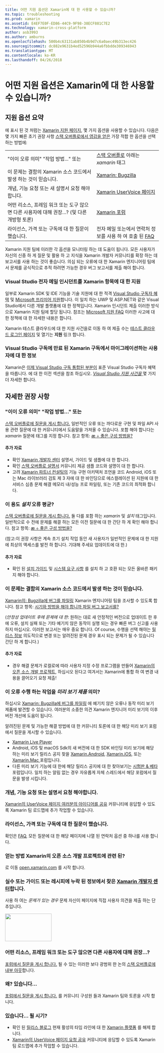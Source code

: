 ```yaml
---
title: 어떤 지원 옵션은 Xamarin에 대 한 사용할 수 있습니까?
ms.topic: troubleshooting
ms.prod: xamarin
ms.assetid: E4EF7E0F-ED86-44C9-9F98-38ECF881C7E2
ms.technology: xamarin-cross-platform
author: asb3993
ms.author: amburns
ms.openlocfilehash: 500b4c63131ab850b4b9d7c6a0aec49b313ec426
ms.sourcegitcommit: dc882e9631b4ed52596b944a6fbbdde309346943
ms.translationtype: MT
ms.contentlocale: ko-KR
ms.lasthandoff: 04/26/2018
---
```

# <a name="what-support-options-are-available-for-xamarin"></a>어떤 지원 옵션은 Xamarin에 대 한 사용할 수 있습니까?

## <a name="summary-of-support-options"></a>지원 옵션 요약

에 표시 된 것 처럼는 [Xamarin 지원 페이지](https://www.xamarin.com/support), 몇 가지 옵션을 사용할 수 있습니다.  다음은 몇 가지 빠른 초기 권장 사항 [스택 오버플로에서 영감을 얻은](http://stackoverflow.com/help/product-support) 가장 적합 한 옵션을 선택 하는 방법에:

|   |   |
|---|---|
|"이이 오류 의미" "작업 방법..." 또는|[스택 오버플로](http://stackoverflow.com/questions/ask?tags=xamarin) 아래는 *xamarin* 태그|
|이 문제는 결함의 Xamarin 소스 코드에서 발생 하는 것이 믿습니다.|[Xamarin: Bugzilla](https://bugzilla.xamarin.com/page.cgi?id=bug-writing.html)|
|개념, 기능 요청 또는 새 설명서 요청 해야합니다.|[Xamarin UserVoice 페이지](https://xamarin.uservoice.com)|
|어떤 리소스, 프레임 워크 또는 도구 않으면 다른 사용자에 대해 권장...? (및 다른 개방형 토론)|[Xamarin 포럼](https://forums.xamarin.com)|
|라이선스, 가격 또는 구독에 대 한 질문이 했습니다.|전자 메일 또는에서 연락처 정보를 사용 하 여 호출 된 [FAQ](https://www.xamarin.com/faq)|

Xamarin 지원 팀에 이러한 각 옵션을 모니터링 하는 데 도움이 됩니다.  모든 사용자가 자신의 신중 하 게 질문 및 활용 하 고 지식을 Xamarin 개발자 커뮤니티를 확장 하는 데 보고서를 사용 하는 것이 좋습니다.  의심 되는 오류에 대 한 Xamarin 엔지니어링 팀에서 문제를 공식적으로 추적 하려면 가능한 경우 버그 보고서를 제출 해야 합니다.

<a name="Visual_Studio_email_support_incidents_for_Xamarin_topics"/>

### <a name="visual-studio-email-support-incidents-for-xamarin-topics"></a>Visual Studio 전자 메일 인시던트를 Xamarin 항목에 대 한 지원

일부로 Xamarin SDK 및 IDE 기능을 기술 지원에 대 한 적격 [Visual Studio 구독자 혜택](https://msdn.microsoft.com/subscriptions/bb266240) 및 [Microsoft 프리미어 지원](https://www.microsoft.com/microsoftservices/support.aspx)합니다.  이 일치 하는 UWP 및 ASP.NET와 같은 Visual Studio에서 다른 개발 플랫폼에 대 한 정책입니다.  Xamarin 인시던트 제출 이러한 방식으로 Xamarin 지원 팀에 할당 됩니다.  참조는 [Microsoft 지원 FAQ](https://support.microsoft.com/gp/offerprophone) 이러한 사고에 대 한 정책에 대 한 자세한 내용은 합니다.

Xamarin 테스트 클라우드에 대 한 지원 사건을로 이동 하 여 제출 수는 [테스트 클라우드 로그인 페이지](https://testcloud.xamarin.com/login) 및 열기는 **지원** 링크 합니다.

### <a name="information-for-users-migrating-from-expired-xamarin-subscriptions-to-visual-studio-subscriptions"></a>Visual Studio 구독에 만료 된 Xamarin 구독에서 마이그레이션하는 사용자에 대 한 정보

Xamarin은 [이제 Visual Studio 구독 통합된 부분이](https://blog.xamarin.com/xamarin-for-all/) 표준 Visual Studio 구독자 혜택을 따릅니다.  에 대 한 이전 섹션을 참조 하십시오. [ *Visual Studio 지원 사건을* ](#Visual_Studio_email_support_incidents_for_Xamarin_topics) 몇 가지 더 자세한 합니다.

## <a name="detailed-recommendations"></a>자세한 권장 사항

### <a name="what-does-this-error-mean-or-how-do-i--"></a>"이이 오류 의미" "작업 방법..." 또는

[스택 오버플로에 질문을 게시 합니다.](http://stackoverflow.com/questions/ask?tags=xamarin) 일반적인 오류 또는 까다로운 구현 및 파일 API 사용 관련 질문에 대 한 커뮤니티에서 도움말을 가져올 수 있습니다.  포함 해야 합니다는 _xamarin_ 질문에 태그를 지정 합니다.  참고 항목: [æ ÷ 좋은 구성 방법을?](http://stackoverflow.com/help/how-to-ask)

#### <a name="additional-resources"></a>추가 자료

-   확인 [Xamarin 개발자 센터](/index.md) 설명서, 가이드 및 샘플에 대 한 합니다.
-   확인 [스택 오버플로 설명서](http://stackoverflow.com/documentation) 커뮤니티 제공 샘플 코드와 설명이 대 한 합니다.
-   고려 [Xamarin 파트너 컨설팅의](https://www.xamarin.com/consulting-partners) 기능 구현 아키텍처 조언을 코드 Android, iOS 또는 Mac 라이브러리 검토 제 3 자에 대 한 바인딩으로 에스컬레이션 된 지원에 대 한 서비스 심층 문제 해결 메모리 내/성능 프로 파일링, 또는 기존 코드의 최적화 합니다.

### <a name="what-does-this-installation-error-mean"></a>이 용도 _설치_ 오류 평균?

[스택 오버플로에 질문을 게시 합니다.](http://stackoverflow.com/questions/ask?tags=xamarin+installation) 둘 다를 포함 하는 _xamarin_ 및 _설치_ 태그입니다.  일반적으로 수 전에 문제를 해결 하는 모든 이전 질문에 대 한 간단 하 게 확인 해야 합니다.  참고 항목: [æ ÷ 좋은 구성 방법을?](http://stackoverflow.com/help/how-to-ask)

(참고:이 권장 사항은 계속 초기 설치 작업 동안 새 사용자가 일반적인 문제에 대 한 지원에 최상의 액세스를 발전 하 합니다.  기대해 주세요 업데이트에 대 한.)

#### <a name="additional-resources"></a>추가 자료

-   확인 된 [설치 가이드](~/cross-platform/get-started/installation/index.md) 및 [시스템 요구 사항](~/cross-platform/get-started/requirements.md) 를 설치 하 고 호환 되는 모든 올바른 패키지 해야 합니다.

### <a name="i-believe-this-problem-is-caused-by-a-defect-in-the-xamarin-source-code"></a>이 문제는 결함의 Xamarin 소스 코드에서 발생 하는 것이 믿습니다.

[Xamarin의: Bugzilla에 버그를 파일링](https://bugzilla.xamarin.com/page.cgi?id=bug-writing.html) Xamarin 엔지니어링 팀을 조사할 수 있도록 합니다.  참고 항목: [시기와 방법을 해야 합니까 파일 버그 보고서를?](~/cross-platform/troubleshooting/questions/howto-file-bug.md)

(*안정성 업데이트 후에 문제에 대 한*: 원하는 대로 새 안정적인 버전으로 업데이트 한 후에 오류, 설치 실패 또는 기타 예기치 않은 동작이 실행 되는 경우 빠른 버그 신고를 사용 하지 마십시오.  이러한 보고서는 매우 중요 합니다.  Of course, 수행을 선택 해야는 [릴리스 정보](https://developer.xamarin.com/releases/) 의도적으로 변경 또는 알려진된 문제 경우 표시 되는 문제가 될 수 있습니다 간단 하 게 합니다.)

#### <a name="additional-resources"></a>추가 자료

-   경우 해결 문제가 로컬로에 따라 사용자 지정 수정 프로그램을 만들어 [Xamarin의 오픈 소스 개발 프로젝트](http://open.xamarin.com/), 하십시오 된다고 여겨서는 Xamarin에 통합 하 여 변경 내용을 끌어오기 요청 제출!

### <a name="what-does-this-error-in-a-preview-product-mean"></a>이 오류 수행 하는 작업을 _미리 보기 제품_ 의미?

하십시오 [Xamarin: Bugzilla에 버그를 파일링](https://bugzilla.xamarin.com/page.cgi?id=bug-writing.html) 에 예기치 않은 오류나 동작 미리 보기 제품에 발견할 수 있습니다.  여러분의 소중한 의견 Xamarin 엔지니어 미리 보기의 이후 버전 개선에 도움이 됩니다.

알려진된 문제 및 가능한 해결 방법에 대 한 커뮤니티 토론에 대 한 해당 미리 보기 포럼에서 질문을 게시할 수 있습니다.

-   [Xamarin Live Player](https://forums.xamarin.com/categories/live-player)
-   Android, iOS 및 macOS Sdk의 새 버전에 대 한 SDK 바인딩 미리 보기에 해당 하는 미리 보기 릴리스 공지 찾을 [Xamarin.Android](http://forums.xamarin.com/categories/android), [Xamarin.iOS](http://forums.xamarin.com/categories/ios), 또는 [Xamarin.Mac ](http://forums.xamarin.com/categories/mac) 포럼입니다.
-   다른 미리 보기 기능에 대 한에 해당 릴리스 공지에 대 한 찾아보기는 [시험판 & 베타](http://forums.xamarin.com/categories/xamarin-prerelease) 포럼입니다.  일치 하는 알림 없는 경우 자유롭게 자체 스레드에서 해당 포럼에서 질문을 발생 시킵니다.

### <a name="i-have-an-idea-feature-request-or-documentation-request"></a>개념, 기능 요청 또는 설명서 요청 해야합니다.

[Xamarin의 UserVoice 페이지 여러분의 아이디어를 공유](https://xamarin.uservoice.com) 커뮤니티에 응답할 수 있도록 Xamarin 팀 로드맵에 추가 작업할 수 있습니다.

### <a name="i-have-a-question-about-subscriptions-licensing-or-pricing"></a>라이선스, 가격 또는 구독에 대 한 질문이 했습니다.

확인은 [FAQ](https://www.xamarin.com/faq), 모든 질문에 대 한 해당 페이지에 나열 된 연락처 옵션 중 하나를 사용 합니다.

### <a name="how-do-i-get-involved-in-xamarins-open-source-development-projects"></a>얻는 방법 Xamarin의 오픈 소스 개발 프로젝트에 관련 된?

로 이동 [open.xamarin.com](http://open.xamarin.com/) 를 시작 합니다.

### <a name="i-found-a-mistake-or-missing-information-in-the-guides-or-recipes-on-the-xamarin-developer-centerindexmd"></a>실수 또는 가이드 또는 레시피에 누락 된 정보에서 찾은 [Xamarin 개발자 센터](/index.md)합니다.

사용 하 여는 _문제가 있는 경우_ 문제 자신이 페이지에 직접 사용자 의견을 제출 하는 단추입니다.

[<img src="support-options-images/feedback.png" style="width: 152px; height: 90px;">](support-options-images/feedback.png)

### <a name="what-resources-frameworks-or-tools-do-other-users-recommend-for--"></a>어떤 리소스, 프레임 워크 또는 도구 않으면 다른 사용자에 대해 권장...?

[포럼에서 질문을 게시 합니다.](https://forums.xamarin.com/) 될 수 있는 이러한 보다 광범위 한 논의 [스택 오버플로에 내부 아웃](http://stackoverflow.com/help/dont-ask)합니다.

### <a name="why-do-you--"></a>왜? 있습니다...

[포럼에서 질문을 게시 합니다.](https://forums.xamarin.com/) 를 커뮤니티 구성원 들과 Xamarin 팀와 토론을 시작 합니다.

### <a name="when-will-you--"></a>있습니다... 될 시기?

-   확인 된 [릴리스 블로그](http://releases.xamarin.com/) 현재 활성의 타임 라인에 대 한 [Xamarin 플랫폼](https://www.xamarin.com/platform) 를 해제 합니다.
-   [Xamarin의 UserVoice 페이지 요청 공유](https://xamarin.uservoice.com) 커뮤니티에 응답할 수 있도록 Xamarin 팀 로드맵에 추가 작업할 수 있습니다.

